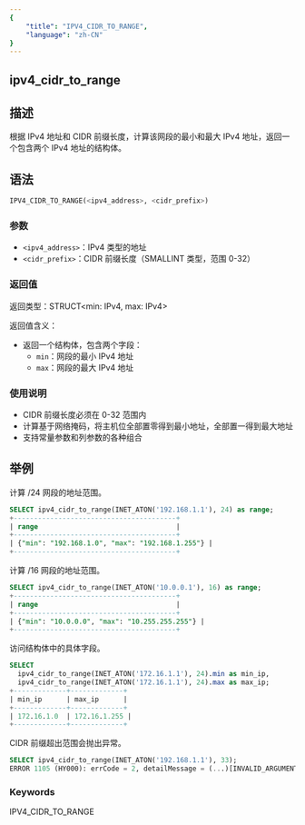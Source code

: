 ```yaml
---
{
    "title": "IPV4_CIDR_TO_RANGE",
    "language": "zh-CN"
}
---
```


## ipv4_cidr_to_range

## 描述
根据 IPv4 地址和 CIDR 前缀长度，计算该网段的最小和最大 IPv4 地址，返回一个包含两个 IPv4 地址的结构体。

## 语法
```sql
IPV4_CIDR_TO_RANGE(<ipv4_address>, <cidr_prefix>)
```

### 参数
- `<ipv4_address>`：IPv4 类型的地址
- `<cidr_prefix>`：CIDR 前缀长度（SMALLINT 类型，范围 0-32）

### 返回值
返回类型：STRUCT<min: IPv4, max: IPv4>

返回值含义：
- 返回一个结构体，包含两个字段：
  - `min`：网段的最小 IPv4 地址
  - `max`：网段的最大 IPv4 地址

### 使用说明
- CIDR 前缀长度必须在 0-32 范围内
- 计算基于网络掩码，将主机位全部置零得到最小地址，全部置一得到最大地址
- 支持常量参数和列参数的各种组合

## 举例

计算 /24 网段的地址范围。
```sql
SELECT ipv4_cidr_to_range(INET_ATON('192.168.1.1'), 24) as range;
+----------------------------------------+
| range                                  |
+----------------------------------------+
| {"min": "192.168.1.0", "max": "192.168.1.255"} |
+----------------------------------------+
```

计算 /16 网段的地址范围。
```sql
SELECT ipv4_cidr_to_range(INET_ATON('10.0.0.1'), 16) as range;
+----------------------------------------+
| range                                  |
+----------------------------------------+
| {"min": "10.0.0.0", "max": "10.255.255.255"} |
+----------------------------------------+
```

访问结构体中的具体字段。
```sql
SELECT 
  ipv4_cidr_to_range(INET_ATON('172.16.1.1'), 24).min as min_ip,
  ipv4_cidr_to_range(INET_ATON('172.16.1.1'), 24).max as max_ip;
+-------------+-------------+
| min_ip      | max_ip      |
+-------------+-------------+
| 172.16.1.0  | 172.16.1.255 |
+-------------+-------------+
```

CIDR 前缀超出范围会抛出异常。
```sql
SELECT ipv4_cidr_to_range(INET_ATON('192.168.1.1'), 33);
ERROR 1105 (HY000): errCode = 2, detailMessage = (...)[INVALID_ARGUMENT]Illegal cidr value '33'
```

### Keywords

IPV4_CIDR_TO_RANGE

